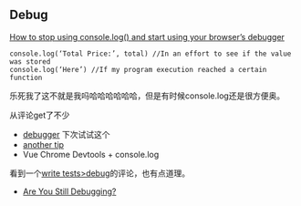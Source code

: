 ## Debug
[How to stop using console.log() and start using your browser’s debugger](https://medium.com/datadriveninvestor/stopping-using-console-log-and-start-using-your-browsers-debugger-62bc893d93ff)
```
console.log(‘Total Price:’, total) //In an effort to see if the value was stored
console.log(‘Here’) //If my program execution reached a certain function
```
乐死我了这不就是我吗哈哈哈哈哈哈，但是有时候console.log还是很方便奥。

从评论get了不少
- [debugger](https://developer.mozilla.org/en-US/docs/Web/JavaScript/Reference/Statements/debugger) 下次试试这个
- [another tip](https://medium.com/@martinczerwi/just-another-tip-i-found-highly-valuable-cf38f1077207)
- Vue Chrome Devtools + console.log

看到一个[write tests>debug](https://medium.com/@michael_volz/i-personally-think-that-debugging-is-a-sign-of-bad-code-2e2b93181008)的评论，也有点道理。
- [Are You Still Debugging?](https://medium.com/@michael_volz/i-personally-think-that-debugging-is-a-sign-of-bad-code-2e2b93181008)
